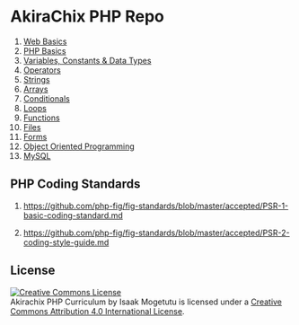AkiraChix PHP Repo
=======================

1. [Web Basics](exam/web_basics.md)
2. [PHP Basics](exam/php_basics.md)
3. [Variables, Constants & Data Types](exam/variables_constants_data.md)
4. [Operators](exam/operators.md)
5. [Strings](exam/strings.md)
6. [Arrays](exam/arrays.md)
7. [Conditionals](exam/conditionals.md)
8. [Loops](exam/loops.md)
9. [Functions](exam/functions.md)
10. [Files](exam/files.md)
11. [Forms](exam/forms.md)
12. [Object Oriented Programming](exam/oop.md)
13. [MySQL](exam/mysql.md)

PHP Coding Standards
---

1. https://github.com/php-fig/fig-standards/blob/master/accepted/PSR-1-basic-coding-standard.md

2. https://github.com/php-fig/fig-standards/blob/master/accepted/PSR-2-coding-style-guide.md

License
-------
<a rel="license" href="http://creativecommons.org/licenses/by/4.0/deed.en_US"><img alt="Creative Commons License" style="border-width:0" src="http://i.creativecommons.org/l/by/4.0/88x31.png" /></a><br /><span xmlns:dct="http://purl.org/dc/terms/" href="http://purl.org/dc/dcmitype/Text" property="dct:title" rel="dct:type">Akirachix PHP Curriculum</span> by <span xmlns:cc="http://creativecommons.org/ns#" property="cc:attributionName">Isaak Mogetutu</span> is licensed under a <a rel="license" href="http://creativecommons.org/licenses/by/4.0/deed.en_US">Creative Commons Attribution 4.0 International License</a>.
